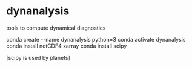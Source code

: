 # dynanalysis
tools to compute dynamical diagnostics

conda create --name dynanalysis python=3
conda activate dynanalysis
conda install netCDF4 xarray
conda install scipy 

[scipy is used by planets]

